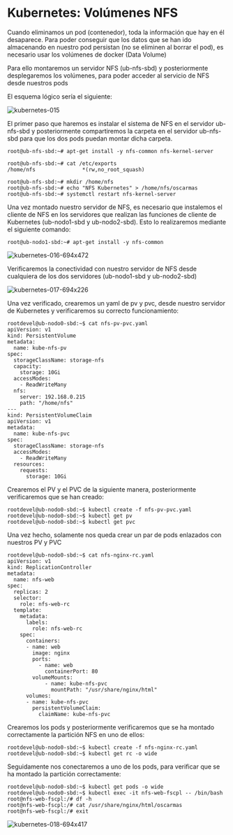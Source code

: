 # Kubernetes: Volúmenes NFS

Cuando eliminamos un pod (contenedor), toda la información que hay en él desaparece. Para poder conseguir que los datos que se han ido almacenando en nuestro pod persistan (no se eliminen al borrar el pod), es necesario usar los volúmenes de docker (Data Volume)

Para ello montaremos un servidor NFS (ub-nfs-sbd) y posteriormente desplegaremos los volúmenes, para poder acceder al servicio de NFS desde nuestros pods

El esquema lógico sería el siguiente:

![kubernetes-015](https://user-images.githubusercontent.com/18565089/129230886-02bd57a5-c655-4c43-a053-65464f031b38.png)

El primer paso que haremos es instalar el sistema de NFS en el servidor ub-nfs-sbd y posteriormente compartiremos la carpeta en el servidor ub-nfs-sbd para que los dos pods puedan montar dicha carpeta.

```
root@ub-nfs-sbd:~# apt-get install -y nfs-common nfs-kernel-server

root@ub-nfs-sbd:~# cat /etc/exports
/home/nfs               *(rw,no_root_squash)

root@ub-nfs-sbd:~# mkdir /home/nfs
root@ub-nfs-sbd:~# echo "NFS Kubernetes" > /home/nfs/oscarmas
root@ub-nfs-sbd:~# systemctl restart nfs-kernel-server
```

Una vez montado nuestro servidor de NFS, es necesario que instalemos el cliente de NFS en los servidores que realizan las funciones de cliente de Kubernetes (ub-nodo1-sbd y ub-nodo2-sbd). Esto lo realizaremos mediante el siguiente comando:

```
root@ub-nodo1-sbd:~# apt-get install -y nfs-common
```
![kubernetes-016-694x472](https://user-images.githubusercontent.com/18565089/129231126-c215d5cc-e072-4d66-8b79-2340378a0590.png)

Verificaremos la conectividad con nuestro servidor de NFS desde cualquiera de los dos servidores (ub-nodo1-sbd y ub-nodo2-sbd)

![kubernetes-017-694x226](https://user-images.githubusercontent.com/18565089/129231191-3e27a8f0-0b7e-49b1-8dd8-ea3b94ce35e5.png)

Una vez verificado, crearemos un yaml de pv y pvc, desde nuestro servidor de Kubernetes y verificaremos su correcto funcionamiento:

```
rootdevel@ub-nodo0-sbd:~$ cat nfs-pv-pvc.yaml
apiVersion: v1
kind: PersistentVolume
metadata:
  name: kube-nfs-pv
spec:
  storageClassName: storage-nfs
  capacity:
    storage: 10Gi
  accessModes:
    - ReadWriteMany
  nfs:
    server: 192.168.0.215
    path: "/home/nfs"
---
kind: PersistentVolumeClaim
apiVersion: v1
metadata:
  name: kube-nfs-pvc
spec:
  storageClassName: storage-nfs
  accessModes:
    - ReadWriteMany
  resources:
    requests:
      storage: 10Gi
```
Crearemos el PV y el PVC de la siguiente manera, posteriormente verificaremos que se han creado:

```
rootdevel@ub-nodo0-sbd:~$ kubectl create -f nfs-pv-pvc.yaml
rootdevel@ub-nodo0-sbd:~$ kubectl get pv
rootdevel@ub-nodo0-sbd:~$ kubectl get pvc
```

Una vez hecho, solamente nos queda crear un par de pods enlazados con nuestros PV y PVC

```
rootdevel@ub-nodo0-sbd:~$ cat nfs-nginx-rc.yaml
apiVersion: v1
kind: ReplicationController
metadata:
  name: nfs-web
spec:
  replicas: 2
  selector:
    role: nfs-web-rc
  template:
    metadata:
      labels:
        role: nfs-web-rc
    spec:
      containers:
      - name: web
        image: nginx
        ports:
          - name: web
            containerPort: 80
        volumeMounts:
            - name: kube-nfs-pvc
              mountPath: "/usr/share/nginx/html"
      volumes:
      - name: kube-nfs-pvc
        persistentVolumeClaim:
          claimName: kube-nfs-pvc
```

Crearemos los pods y posteriormente verificaremos que se ha montado correctamente la partición NFS en uno de ellos:

```
rootdevel@ub-nodo0-sbd:~$ kubectl create -f nfs-nginx-rc.yaml
rootdevel@ub-nodo0-sbd:~$ kubectl get rc -o wide
```
Seguidamente nos conectaremos a uno de los pods, para verificar que se ha montado la partición correctamente:

```
rootdevel@ub-nodo0-sbd:~$ kubectl get pods -o wide
rootdevel@ub-nodo0-sbd:~$ kubectl exec -it nfs-web-fscpl -- /bin/bash
root@nfs-web-fscpl:/# df -h
root@nfs-web-fscpl:/# cat /usr/share/nginx/html/oscarmas
root@nfs-web-fscpl:/# exit
```
![kubernetes-018-694x417](https://user-images.githubusercontent.com/18565089/129231507-8c1c9218-23db-4f6e-81c5-558e7700fee9.png)

